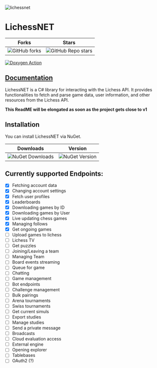 ![lichessnet](https://github.com/user-attachments/assets/8b5dfc90-7b65-4650-8537-59309f16aff6)
# LichessNET


| Forks                                                                                          | Stars  |
| -------------                                                                                  | ------------- |
| ![GitHub forks](https://img.shields.io/github/forks/rabergsel/LichessNET?style=for-the-badge)  | ![GitHub Repo stars](https://img.shields.io/github/stars/rabergsel/LichessNET?style=for-the-badge)  |


[![Doxygen Action](https://github.com/Rabergsel/LichessNET/actions/workflows/main.yml/badge.svg)](https://github.com/Rabergsel/LichessNET/actions/workflows/main.yml)
## [Documentation](https://rabergsel.github.io/LichessNET/index.html)


LichessNET is a C# library for interacting with the Lichess API. It provides functionalities to fetch and parse game data, user information, and other resources from the Lichess API.

**This ReadME will be elongated as soon as the project gets close to v1**

## Installation

You can install LichessNET via NuGet. 

| Downloads                                                       | Version  |
| -------------                                                   | ------------- |
| ![NuGet Downloads](https://img.shields.io/nuget/dt/LichessNET)  | ![NuGet Version](https://img.shields.io/nuget/v/LichessNET)  |


## Currently supported Endpoints:
- [x] Fetching account data
- [x] Changing account settings
- [x] Fetch user profiles
- [x] Leaderboards
- [x] Downloading games by ID
- [x] Downloading games by User
- [x] Live updating chess games
- [x] Managing follows
- [x] Get ongoing games
- [ ] Upload games to lichess
- [ ] Lichess TV
- [ ] Get puzzles
- [ ] Joining/Leaving a team
- [ ] Managing Team
- [ ] Board events streaming
- [ ] Queue for game
- [ ] Chatting
- [ ] Game management
- [ ] Bot endpoints
- [ ] Challenge management
- [ ] Bulk pairings
- [ ] Arena tournaments
- [ ] Swiss tournaments
- [ ] Get current simuls
- [ ] Export studies
- [ ] Manage studies
- [ ] Send a private message
- [ ] Broadcasts
- [ ] Cloud evaluation access
- [ ] External engine
- [ ] Opening explorer
- [ ] Tablebases
- [ ] OAuth2 (?)
